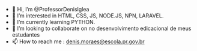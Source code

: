 - 👋 Hi, I’m @ProfessorDenisIglea
- 👀 I’m interested in  HTML, CSS, JS, NODE.JS, NPN, LARAVEL.
- 🌱 I’m currently learning  PYTHON.
- 💞️ I’m looking to collaborate on no desenvolvimento edicacional de meus estudantes
- 📫 How to reach me : denis.moraes@escola.pr.gov.br

<!---
ProfessorDenisIglea/ProfessorDenisIglea is a ✨ special ✨ repository because its `README.md` (this file) appears on your GitHub profile.
You can click the Preview link to take a look at your changes.
--->
